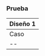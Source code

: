 ### Prueba

|Diseño 1|
|--|
| Caso | Radio `R` | Espesor `t` | Altura `H` | Largo `L` |
|--|--|--|--|--|
